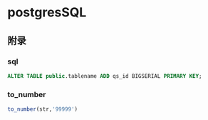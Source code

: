 # postgresSQL

## 附录

### sql

``` sql
ALTER TABLE public.tablename ADD qs_id BIGSERIAL PRIMARY KEY;
```

### to_number

``` sql
to_number(str,'99999')
```
